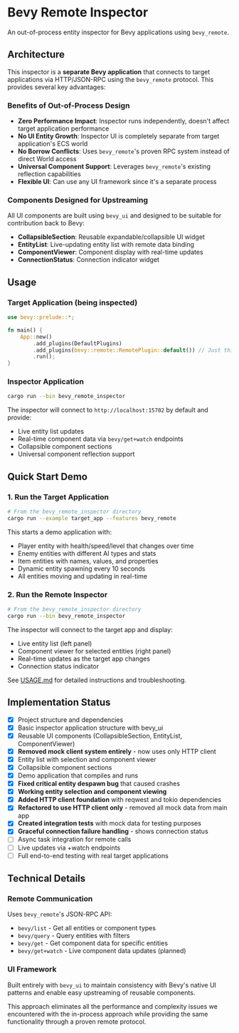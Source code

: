 # Bevy Remote Inspector

An out-of-process entity inspector for Bevy applications using `bevy_remote`.

## Architecture

This inspector is a **separate Bevy application** that connects to target applications via HTTP/JSON-RPC using the `bevy_remote` protocol. This provides several key advantages:

### Benefits of Out-of-Process Design
- **Zero Performance Impact**: Inspector runs independently, doesn't affect target application performance
- **No UI Entity Growth**: Inspector UI is completely separate from target application's ECS world
- **No Borrow Conflicts**: Uses `bevy_remote`'s proven RPC system instead of direct World access
- **Universal Component Support**: Leverages `bevy_remote`'s existing reflection capabilities
- **Flexible UI**: Can use any UI framework since it's a separate process

### Components Designed for Upstreaming
All UI components are built using `bevy_ui` and designed to be suitable for contribution back to Bevy:

- **CollapsibleSection**: Reusable expandable/collapsible UI widget
- **EntityList**: Live-updating entity list with remote data binding
- **ComponentViewer**: Component display with real-time updates
- **ConnectionStatus**: Connection indicator widget

## Usage

### Target Application (being inspected)
```rust
use bevy::prelude::*;

fn main() {
    App::new()
        .add_plugins(DefaultPlugins)
        .add_plugins(bevy::remote::RemotePlugin::default()) // Just this one line!
        .run();
}
```

### Inspector Application
```bash
cargo run --bin bevy_remote_inspector
```

The inspector will connect to `http://localhost:15702` by default and provide:
- Live entity list updates
- Real-time component data via `bevy/get+watch` endpoints
- Collapsible component sections
- Universal component reflection support

## Quick Start Demo

### 1. Run the Target Application
```bash
# From the bevy_remote_inspector directory
cargo run --example target_app --features bevy_remote
```

This starts a demo application with:
- Player entity with health/speed/level that changes over time
- Enemy entities with different AI types and stats  
- Item entities with names, values, and properties
- Dynamic entity spawning every 10 seconds
- All entities moving and updating in real-time

### 2. Run the Remote Inspector
```bash
# From the bevy_remote_inspector directory  
cargo run --bin bevy_remote_inspector
```

The inspector will connect to the target app and display:
- Live entity list (left panel)
- Component viewer for selected entities (right panel)
- Real-time updates as the target app changes
- Connection status indicator

See [USAGE.md](USAGE.md) for detailed instructions and troubleshooting.

## Implementation Status

- [x] Project structure and dependencies
- [x] Basic inspector application structure with bevy_ui
- [x] Reusable UI components (CollapsibleSection, EntityList, ComponentViewer)
- [x] **Removed mock client system entirely** - now uses only HTTP client
- [x] Entity list with selection and component viewer
- [x] Collapsible component sections
- [x] Demo application that compiles and runs
- [x] **Fixed critical entity despawn bug** that caused crashes
- [x] **Working entity selection and component viewing**
- [x] **Added HTTP client foundation** with reqwest and tokio dependencies
- [x] **Refactored to use HTTP client only** - removed all mock data from main app
- [x] **Created integration tests** with mock data for testing purposes
- [x] **Graceful connection failure handling** - shows connection status
- [ ] Async task integration for remote calls
- [ ] Live updates via +watch endpoints
- [ ] Full end-to-end testing with real target applications

## Technical Details

### Remote Communication
Uses `bevy_remote`'s JSON-RPC API:
- `bevy/list` - Get all entities or component types
- `bevy/query` - Query entities with filters
- `bevy/get` - Get component data for specific entities
- `bevy/get+watch` - Live component data updates (planned)

### UI Framework
Built entirely with `bevy_ui` to maintain consistency with Bevy's native UI patterns and enable easy upstreaming of reusable components.

This approach eliminates all the performance and complexity issues we encountered with the in-process approach while providing the same functionality through a proven remote protocol.